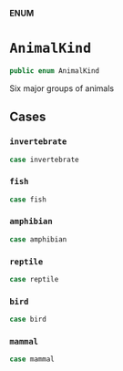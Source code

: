 **ENUM**

# `AnimalKind`

```swift
public enum AnimalKind
```

Six major groups of animals

## Cases
### `invertebrate`

```swift
case invertebrate
```

### `fish`

```swift
case fish
```

### `amphibian`

```swift
case amphibian
```

### `reptile`

```swift
case reptile
```

### `bird`

```swift
case bird
```

### `mammal`

```swift
case mammal
```
